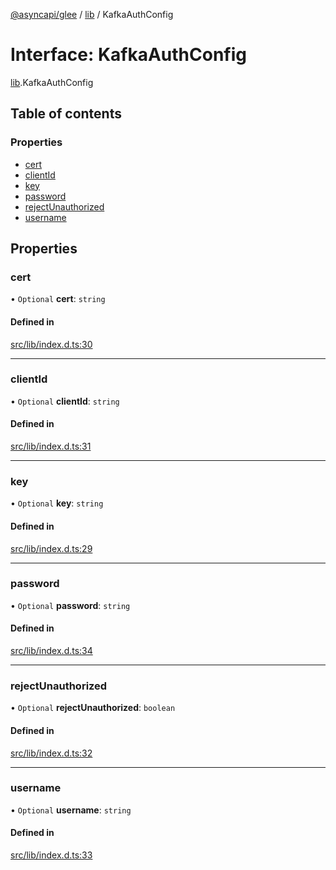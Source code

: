 [@asyncapi/glee](../README.md) / [lib](../modules/lib.md) / KafkaAuthConfig

# Interface: KafkaAuthConfig

[lib](../modules/lib.md).KafkaAuthConfig

## Table of contents

### Properties

- [cert](lib.KafkaAuthConfig.md#cert)
- [clientId](lib.KafkaAuthConfig.md#clientid)
- [key](lib.KafkaAuthConfig.md#key)
- [password](lib.KafkaAuthConfig.md#password)
- [rejectUnauthorized](lib.KafkaAuthConfig.md#rejectunauthorized)
- [username](lib.KafkaAuthConfig.md#username)

## Properties

### cert

• `Optional` **cert**: `string`

#### Defined in

[src/lib/index.d.ts:30](https://github.com/asyncapi/glee/blob/05a4b50/src/lib/index.d.ts#L30)

___

### clientId

• `Optional` **clientId**: `string`

#### Defined in

[src/lib/index.d.ts:31](https://github.com/asyncapi/glee/blob/05a4b50/src/lib/index.d.ts#L31)

___

### key

• `Optional` **key**: `string`

#### Defined in

[src/lib/index.d.ts:29](https://github.com/asyncapi/glee/blob/05a4b50/src/lib/index.d.ts#L29)

___

### password

• `Optional` **password**: `string`

#### Defined in

[src/lib/index.d.ts:34](https://github.com/asyncapi/glee/blob/05a4b50/src/lib/index.d.ts#L34)

___

### rejectUnauthorized

• `Optional` **rejectUnauthorized**: `boolean`

#### Defined in

[src/lib/index.d.ts:32](https://github.com/asyncapi/glee/blob/05a4b50/src/lib/index.d.ts#L32)

___

### username

• `Optional` **username**: `string`

#### Defined in

[src/lib/index.d.ts:33](https://github.com/asyncapi/glee/blob/05a4b50/src/lib/index.d.ts#L33)
